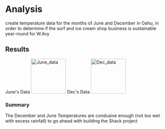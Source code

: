 # Analysis
create temperature data for the months of June and December in Oahu, in order to determine if the surf and ice cream shop business is sustainable year-round for W.Avy
## Results
June's Data
<img width="111" alt="June_data" src="https://user-images.githubusercontent.com/79813670/116768320-b304eb80-aa03-11eb-860f-e4d6baacf2bc.png">
Dec's Data
<img width="111" alt="Dec_data" src="https://user-images.githubusercontent.com/79813670/116768328-be581700-aa03-11eb-9d85-66ce4238e91f.png">

### Summary
The December and June Temperatures are condusive enough (not too wet with excess rainfall) to go ahead with building the Shack project

